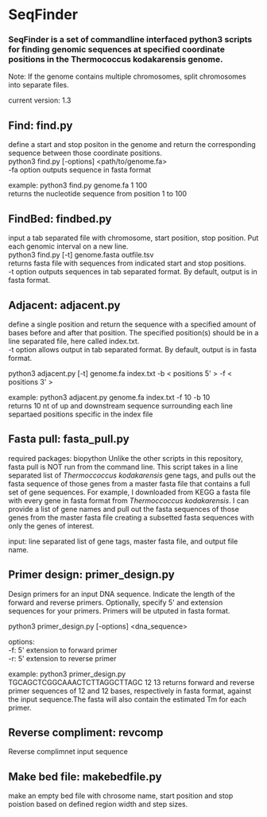 # SeqFinder

### SeqFinder is a set of commandline interfaced python3 scripts for finding genomic sequences at specified coordinate positions in the Thermococcus kodakarensis genome.  

Note: If the genome contains multiple chromosomes, split chromosomes into separate files. 

current version: 1.3

## Find: find.py
define a start and stop positon in the genome and return the corresponding sequence between those coordinate positions.\
python3 find.py [-options] <path/to/genome.fa> <start> <stop>\
-fa option outputs sequence in fasta format
  
example: python3 find.py genome.fa 1 100\
returns the nucleotide sequence from position 1 to 100


## FindBed: findbed.py
input a tab separated file with chromosome, start position, stop position. Put each genomic interval on a new line.\
python3 find.py [-t] genome.fasta outfile.tsv\
returns fasta file with sequences from indicated start and stop positions. \
-t option outputs sequences in tab separated format. By default, output is in fasta format.


## Adjacent: adjacent.py
define a single position and return the sequence with a specified amount of bases before and after that position.
The specified position(s) should be in a line separated file, here called index.txt. \
-t option allows output in tab separated format. By default, output is in fasta format.

python3 adjacent.py [-t] genome.fa index.txt -b < positions 5' > -f < positions 3' >

example: python3 adjacent.py genome.fa index.txt -f 10 -b 10\
returns 10 nt of up and downstream sequence surrounding each line separtaed positions specific in the index file

## Fasta pull: fasta_pull.py
required packages: biopython
Unlike the other scripts in this repository, fasta pull is NOT run from the command line. This script takes in a line separated list of *Thermoccoccus kodakarensis* gene tags, and pulls out the fasta sequence of those genes from a master fasta file that contains a full set of gene sequences. For example, I downloaded from KEGG a fasta file with every gene in fasta format from *Thermoccoccus kodakarensis*. I can provide a list of gene names and pull out the fasta sequences of those genes from the master fasta file creating a subsetted fasta sequences with only the genes of interest. 

input: line separated list of gene tags, master fasta file, and output file name. 

## Primer design: primer_design.py
Design primers for an input DNA sequence. Indicate the length of the forward and reverse primers. Optionally, specify 5' and extension sequences for your primers. Primers will be utputed in fasta format. 

python3 primer_design.py [-options] <dna_sequence>

options:\
-f: 5' extension to forward primer\
-r: 5' extension to reverse primer

example: python3 primer_design.py TGCAGCTCGGCAAACTCTTAGGCTTAGC 12 13
returns forward and reverse primer sequences of 12 and 12 bases, respectively in fasta format, against the input sequence.The fasta will also contain the estimated Tm for each primer.  

## Reverse compliment: revcomp
Reverse complimnet input sequence

## Make bed file: makebedfile.py
make an empty bed file with chrosome name, start position and stop poistion based on defined region width and step sizes.
